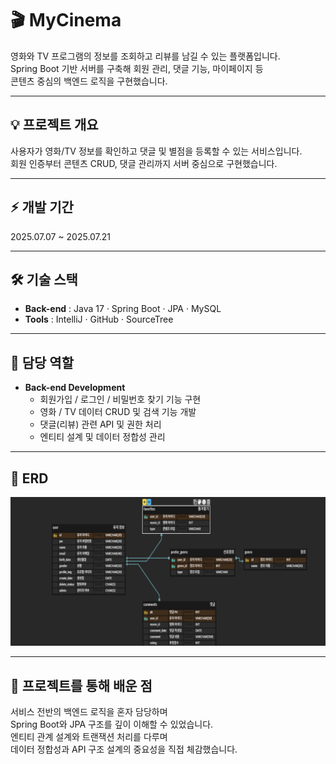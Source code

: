 # 🎬 MyCinema
영화와 TV 프로그램의 정보를 조회하고 리뷰를 남길 수 있는 플랫폼입니다.  
Spring Boot 기반 서버를 구축해 회원 관리, 댓글 기능, 마이페이지 등  
콘텐츠 중심의 백엔드 로직을 구현했습니다.

---

## 💡 프로젝트 개요
사용자가 영화/TV 정보를 확인하고 댓글 및 별점을 등록할 수 있는 서비스입니다.  
회원 인증부터 콘텐츠 CRUD, 댓글 관리까지 서버 중심으로 구현했습니다.

---

## ⚡ 개발 기간
2025.07.07 ~ 2025.07.21

---

## 🛠 기술 스택
- **Back-end** : Java 17 · Spring Boot · JPA · MySQL  
- **Tools** : IntelliJ · GitHub · SourceTree  

---

## 🧩 담당 역할
- **Back-end Development**  
  - 회원가입 / 로그인 / 비밀번호 찾기 기능 구현  
  - 영화 / TV 데이터 CRUD 및 검색 기능 개발  
  - 댓글(리뷰) 관련 API 및 권한 처리  
  - 엔티티 설계 및 데이터 정합성 관리  

---

## 🧱 ERD
![ERD](./images/mycinema_erd.png)

---

## 💭 프로젝트를 통해 배운 점
서비스 전반의 백엔드 로직을 혼자 담당하며  
Spring Boot와 JPA 구조를 깊이 이해할 수 있었습니다.  
엔티티 관계 설계와 트랜잭션 처리를 다루며  
데이터 정합성과 API 구조 설계의 중요성을 직접 체감했습니다.
